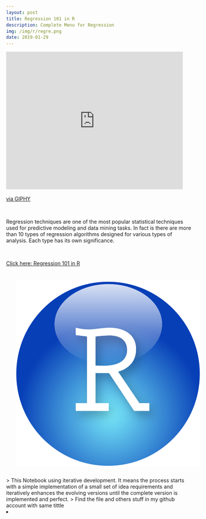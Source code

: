 ```yaml
---
layout: post
title: Regression 101 in R
description: Complete Menu for Regression
img: /img/r/regre.png
date: 2019-01-29
---
```




<iframe src="https://giphy.com/embed/1Vj1Jcaf7hrW0" width="480" height="373" frameBorder="0" class="giphy-embed" allowFullScreen></iframe><p><a href="https://giphy.com/gifs/1Vj1Jcaf7hrW0">via GIPHY</a></p>

<Br>


Regression techniques are one of the most popular statistical techniques used for predictive modeling and data mining tasks.
In fact is there are more than 10 types of regression algorithms designed for various types of analysis. Each type has its own significance.

<Br>
  
<a href="https://itsmecevi.github.io/data-cleaning-101/">Click here: Regression 101 in R</a>
<Br>
  
<img class="col one right" src="/img/r/r-studio.png" style="padding:25px">

<Br>
> This Notebook using iterative development. It means the process starts with a simple implementation of a small set of idea requirements and iteratively enhances the evolving versions until the complete version is implemented and perfect.
> Find the file and others stuff in my github account with same tittle


<li>
<a id="icon" href="https://github.com/itsmecevi" target="_blank"><i class="fa fa-github fa-fw fa-2x"></i></a>
</li>
